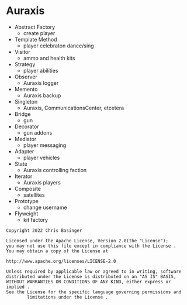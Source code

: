 # Auraxis

- Abstract Factory 
  - create player
- Template Method
  - player celebraton dance/sing
- Visitor
  - ammo and health kits
- Strategy
  - player abilities
- Observer
  - Auraxis logger
- Memento
  - Auraxis backup
- Singleton
  - Auraxis, CommunicationsCenter, etcetera
- Bridge
  - gun
- Decorator
  - gun addons
- Mediator
  - player messaging
- Adapter
  - player vehicles
- State
  - Auraxis controlling faction
- Iterator
  - Auraxis players
- Composite
  - satellites
- Prototype
  - change username
- Flyweight
  - kit factory

```
Copyright 2022 Chris Basinger

Licensed under the Apache License, Version 2.0(the "License");
you may not use this file except in compliance with the License .
You may obtain a copy of the License at

http://www.apache.org/licenses/LICENSE-2.0

Unless required by applicable law or agreed to in writing, software
distributed under the License is distributed on an "AS IS" BASIS,
WITHOUT WARRANTIES OR CONDITIONS OF ANY KIND, either express or implied .
See the License for the specific language governing permissions and
        limitations under the License .
```
